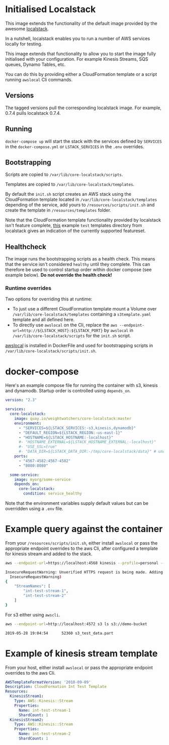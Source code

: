 # Initialised Localstack
This image extends the functionality of the default image provided by the awesome [localstack](https://github.com/localstack/localstack).

In a nutshell, localstack enables you to run a number of AWS services locally for testing.

This image extends that functionality to allow you to start the image fully initialised with your configuration. For example Kinesis Streams, SQS queues, Dynamo Tables, etc.

You can do this by providing either a CloudFormation template or a script running `awslocal` Cli commands.

## Versions
The tagged versions pull the corresponding localstack image. For example, 0.7.4 pulls localstack 0.7.4.

## Running
`docker-compose up` will start the stack with the services defined by `SERVICES` in the `docker-compose.yml` or `LSTACK_SERVICES` in the `.env` overrides.

## Bootstrapping
Scripts are copied to `/var/lib/core-localstack/scripts`.

Templates are copied to `/var/lib/core-localstack/templates`.

By default the `init.sh` script creates an AWS stack using the CloudFormation template located in `/var/lib/core-localstack/templates` depending of the service, add yours to `/resources/scripts/init.sh` and create the template in `/resources/templates` folder.

Note that the CloudFormation template functionality provided by localstack isn't feature complete, [this](https://github.com/localstack/localstack/tree/master/tests/integration/templates) example `test` templates directory from localstack gives an indication of the currently supported featureset.

## Healthcheck
The image runs the bootstrapping scripts as a health check. This means that the service isn't considered `healthy` until they complete. This can therefore be used to control startup order within docker compose (see example below). **Do not override the health check!**

### Runtime overrides
Two options for overriding this at runtime:
- To just use a different CloudFormation template mount a Volume over `/var/lib/core-localstack/templates` containing a `s3template.yaml` template and all defined here.
- To directly use `awslocal` on the Cli, replace the `aws --endpoint-url=http://${LSTACK_HOST}:${LSTACK_PORT}` by `awslocal` in `/var/lib/core-localstack/scripts` for the `init.sh` script.

[awslocal](https://github.com/localstack/awscli-local) is installed in DockerFile and used for bootstrapping scripts in `/var/lib/core-localstack/scripts/init.sh`.

# docker-compose
Here's an example compose file for running the container with s3, kinesis and dynamodb. Startup order is controlled using `depends_on`.

```yaml
version: "2.3"

services:
  core-localstack:
    image: quay.io/weightwatchers/core-localstack:master
    environment:
      - "SERVICES=${LSTACK_SERVICES:-s3,kinesis,dynamodb}"
      - "DEFAULT_REGION=${LSTACK_REGION:-us-east-1}"
      - "HOSTNAME=${LSTACK_HOSTNAME:-localhost}"
      #- "HOSTNAME_EXTERNAL=${LSTACK_HOSTNAME_EXTERNAL:-localhost}"
      #- "USE_SSL=true"
      #- "DATA_DIR=${LSTACK_DATA_DIR:-/tmp/core-localstack/data}" # uncomment if you want to persist data between runs 
    ports:
      - "4567-4582:4567-4582"
      - "8080:8080"

  some-service:
    image: myorg/some-service
    depends_on:
      core-localstack:
        condition: service_healthy
```

Note that the environment variables supply default values but can be overridden using a `.env` file.

# Example query against the container
From your `/resources/scripts/init.sh`, either install `awslocal` or pass the appropriate endpoint overrides to the aws Cli, after configured a template for kinesis stream and added to the stack.

```bash
aws --endpoint-url=https://localhost:4568 kinesis --profile=personal --no-verify-ssl list-streams                                                   

InsecureRequestWarning: Unverified HTTPS request is being made. Adding certificate verification is strongly advised. See: https://urllib3.readthedocs.org/en/latest/security.html
  InsecureRequestWarning)
{
    "StreamNames": [
        "int-test-stream-1",
        "int-test-stream-2"
    ]
}
```

For s3 either using `awscli`.

```bash
aws --endpoint-url=http://localhost:4572 s3 ls s3://demo-bucket

2019-05-28 19:04:54      52360 s3_test_data.part
```

# Example of kinesis stream template
From your host, either install `awslocal` or pass the appropriate endpoint overrides to the aws Cli.

```yaml
AWSTemplateFormatVersion: '2010-09-09'
Description: CloudFormation Int Test Template
Resources:
  KinesisStream1:
    Type: AWS::Kinesis::Stream
    Properties:
      Name: int-test-stream-1
      ShardCount: 1
  KinesisStream2:
    Type: AWS::Kinesis::Stream
    Properties:
      Name: int-test-stream-2
      ShardCount: 1
```